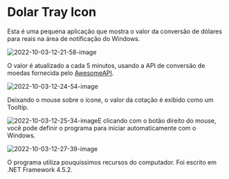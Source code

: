 # Dolar Tray Icon

Esta é uma pequena aplicação que mostra o valor da conversão de dólares para reais na área de notificação do Windows.

![2022-10-03-12-21-58-image](https://user-images.githubusercontent.com/17026744/193619845-6435682a-3743-4df1-bdf7-2b54dd1706c3.png)

O valor é atualizado a cada 5 minutos, usando a API de conversão de moedas fornecida pelo [AwesomeAPI](https://docs.awesomeapi.com.br/api-de-moedas).

![2022-10-03-12-24-54-image](https://user-images.githubusercontent.com/17026744/193619850-d099733a-1747-4dfa-9bda-84aea836d965.png)

Deixando o mouse sobre o ícone, o valor da cotação é exibido como um Tooltip.

![2022-10-03-12-25-34-image](https://user-images.githubusercontent.com/17026744/193619852-09c30856-a93b-46bd-8810-06670a7a95a1.png)E clicando com o botão direito do mouse, você pode definir o programa para iniciar automaticamente com o Windows.

![2022-10-03-12-27-39-image](https://user-images.githubusercontent.com/17026744/193619854-f684ddbd-4bb9-4dd5-9141-5a7b83bf6957.png)

O programa utiliza pouquissimos recursos do computador. Foi escrito em .NET Framework 4.5.2.
